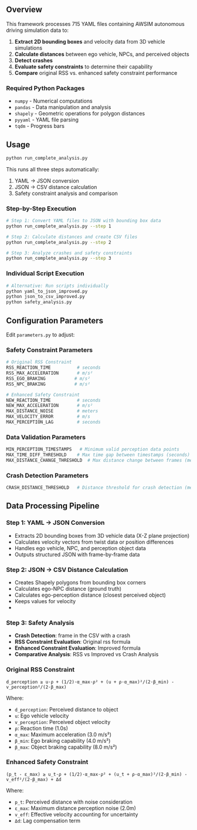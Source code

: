 ## Overview

This framework processes 715 YAML files containing AWSIM autonomous driving simulation data to:

1. **Extract 2D bounding boxes** and velocity data from 3D vehicle simulations
2. **Calculate distances** between ego vehicle, NPCs, and perceived objects
3. **Detect crashes**
4. **Evaluate safety constraints** to determine their capability
5. **Compare** original RSS vs. enhanced safety constraint performance

### Required Python Packages
- `numpy` - Numerical computations
- `pandas` - Data manipulation and analysis
- `shapely` - Geometric operations for polygon distances
- `pyyaml` - YAML file parsing
- `tqdm` - Progress bars

## Usage


```bash
python run_complete_analysis.py
```
This runs all three steps automatically:
1. YAML → JSON conversion
2. JSON → CSV distance calculation
3. Safety constraint analysis and comparison

### Step-by-Step Execution

```bash
# Step 1: Convert YAML files to JSON with bounding box data
python run_complete_analysis.py --step 1

# Step 2: Calculate distances and create CSV files
python run_complete_analysis.py --step 2

# Step 3: Analyze crashes and safety constraints
python run_complete_analysis.py --step 3
```

### Individual Script Execution

```bash
# Alternative: Run scripts individually
python yaml_to_json_improved.py
python json_to_csv_improved.py
python safety_analysis.py
```

## Configuration Parameters

Edit `parameters.py` to adjust:

### Safety Constraint Parameters
```python
# Original RSS Constraint
RSS_REACTION_TIME          # seconds
RSS_MAX_ACCELERATION       # m/s²
RSS_EGO_BRAKING           # m/s²
RSS_NPC_BRAKING           # m/s²

# Enhanced Safety Constraint
NEW_REACTION_TIME          # seconds
NEW_MAX_ACCELERATION       # m/s²
MAX_DISTANCE_NOISE         # meters
MAX_VELOCITY_ERROR         # m/s
MAX_PERCEPTION_LAG         # seconds
```

### Data Validation Parameters
```python
MIN_PERCEPTION_TIMESTAMPS   # Minimum valid perception data points
MAX_TIME_DIFF_THRESHOLD    # Max time gap between timestamps (seconds)
MAX_DISTANCE_CHANGE_THRESHOLD  # Max distance change between frames (meters)
```

### Crash Detection Parameters
```python
CRASH_DISTANCE_THRESHOLD   # Distance threshold for crash detection (meters)
```

## Data Processing Pipeline

### Step 1: YAML → JSON Conversion
- Extracts 2D bounding boxes from 3D vehicle data (X-Z plane projection)
- Calculates velocity vectors from twist data or position differences
- Handles ego vehicle, NPC, and perception object data
- Outputs structured JSON with frame-by-frame data

### Step 2: JSON → CSV Distance Calculation
- Creates Shapely polygons from bounding box corners
- Calculates ego-NPC distance (ground truth)
- Calculates ego-perception distance (closest perceived object)
- Keeps values for velocity
- 
### Step 3: Safety Analysis
- **Crash Detection**: frame in the CSV with a crash
- **RSS Constraint Evaluation**: Original rss formula
- **Enhanced Constraint Evaluation**: Improved formula
- **Comparative Analysis**: RSS vs Improved vs Crash Analysis


### Original RSS Constraint
```
d_perception ≥ u·ρ + (1/2)·α_max·ρ² + (u + ρ·α_max)²/(2·β_min) - v_perception²/(2·β_max)
```

Where:
- `d_perception`: Perceived distance to object
- `u`: Ego vehicle velocity
- `v_perception`: Perceived object velocity
- `ρ`: Reaction time (1.0s)
- `α_max`: Maximum acceleration (3.0 m/s²)
- `β_min`: Ego braking capability (4.0 m/s²)
- `β_max`: Object braking capability (8.0 m/s²)

### Enhanced Safety Constraint
```
(p_t - ε_max) ≥ u_t·ρ + (1/2)·α_max·ρ² + (u_t + ρ·α_max)²/(2·β_min) - v_eff²/(2·β_max) + Δd
```

Where:
- `p_t`: Perceived distance with noise consideration
- `ε_max`: Maximum distance perception noise (2.0m)
- `v_eff`: Effective velocity accounting for uncertainty
- `Δd`: Lag compensation term
